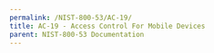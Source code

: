 ```yaml
---
permalink: /NIST-800-53/AC-19/
title: AC-19 - Access Control For Mobile Devices
parent: NIST-800-53 Documentation
---
```

